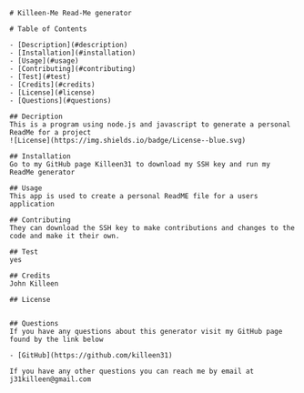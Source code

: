 
    # Killeen-Me Read-Me generator

    # Table of Contents 

    - [Description](#description)
    - [Installation](#installation)
    - [Usage](#usage)
    - [Contributing](#contributing)
    - [Test](#test)
    - [Credits](#credits)
    - [License](#license)
    - [Questions](#questions)

    ## Decription 
    This is a program using node.js and javascript to generate a personal ReadMe for a project 
    ![License](https://img.shields.io/badge/License--blue.svg)

    ## Installation
    Go to my GitHub page Killeen31 to download my SSH key and run my ReadMe generator 

    ## Usage 
    This app is used to create a personal ReadME file for a users application 

    ## Contributing 
    They can download the SSH key to make contributions and changes to the code and make it their own. 

    ## Test
    yes

    ## Credits 
    John Killeen

    ## License 
    
    
    ## Questions 
    If you have any questions about this generator visit my GitHub page found by the link below 

    - [GitHub](https://github.com/killeen31)
    
    If you have any other questions you can reach me by email at 
    j31killeen@gmail.com
    